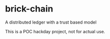 # brick-chain
A distributed ledger with a trust based model

This is a POC hackday project, not for actual use.
